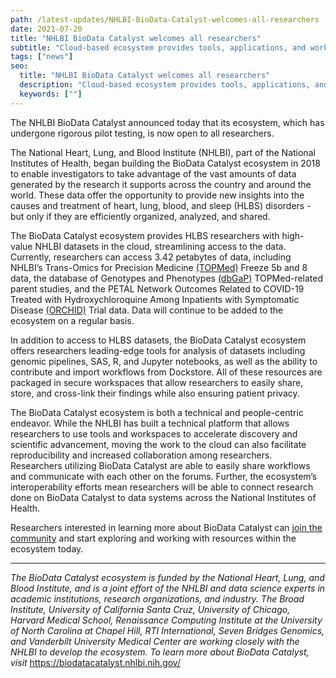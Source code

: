 ```yaml
---
path: /latest-updates/NHLBI-BioData-Catalyst-welcomes-all-researchers
date: 2021-07-20
title: "NHLBI BioData Catalyst welcomes all researchers"
subtitle: "Cloud-based ecosystem provides tools, applications, and workflows in secure workspaces for the heart, lung, blood, and sleep research community."
tags: ["news"]
seo:
  title: "NHLBI BioData Catalyst welcomes all researchers"
  description: "Cloud-based ecosystem provides tools, applications, and workflows in secure workspaces for the heart, lung, blood, and sleep research community. "
  keywords: [""]
---
```


The NHLBI BioData Catalyst announced today that its ecosystem, which has undergone rigorous pilot testing, is now open to all researchers.

The National Heart, Lung, and Blood Institute (NHLBI), part of the National Institutes of Health, began building the BioData Catalyst ecosystem in 2018 to enable investigators to take advantage of the vast amounts of data generated by the research it supports across the country and around the world. These data offer the opportunity to provide new insights into the causes and treatment of heart, lung, blood, and sleep (HLBS) disorders - but only if they are efficiently organized, analyzed, and shared.

The BioData Catalyst ecosystem provides HLBS researchers with high-value NHLBI datasets in the cloud, streamlining access to the data. Currently, researchers can access 3.42 petabytes of data, including NHLBI’s Trans-Omics for Precision Medicine [(TOPMed)](https://www.nhlbiwgs.org/) Freeze 5b and 8 data, the database of Genotypes and Phenotypes [(dbGaP)](https://www.ncbi.nlm.nih.gov/gap/) TOPMed-related parent studies, and the PETAL Network Outcomes Related to COVID-19 Treated with Hydroxychloroquine Among Inpatients with Symptomatic Disease [(ORCHID)](https://www.ncbi.nlm.nih.gov/projects/gap/cgi-bin/study.cgi?study_id=phs002299.v1.p1) Trial data. Data will continue to be added to the ecosystem on a regular basis.

In addition to access to HLBS datasets, the BioData Catalyst ecosystem offers researchers leading-edge tools for analysis of datasets including genomic pipelines, SAS, R, and Jupyter notebooks, as well as the ability to contribute and import workflows from Dockstore. All of these resources are packaged in secure workspaces that allow researchers to easily share, store, and cross-link their findings while also ensuring patient privacy.

The BioData Catalyst ecosystem is both a technical and people-centric endeavor. While the NHLBI has built a technical platform that allows researchers to use tools and workspaces to accelerate discovery and scientific advancement, moving the work to the cloud can also facilitate reproducibility and increased collaboration among researchers. Researchers utilizing BioData Catalyst are able to easily share workflows and communicate with each other on the forums. Further, the ecosystem’s interoperability efforts mean researchers will be able to connect research done on BioData Catalyst to data systems across the National Institutes of Health.

Researchers interested in learning more about BioData Catalyst can [join the community](http://biodatacatalyst.nhlbi.nih.gov/contact/ecosystem) and start exploring and working with resources within the ecosystem today.

---

_The BioData Catalyst ecosystem is funded by the National Heart, Lung, and Blood Institute, and is a joint effort of the NHLBI and data science experts in academic institutions, research organizations, and industry. The Broad Institute, University of California Santa Cruz, University of Chicago, Harvard Medical School, Renaissance Computing Institute at the University of North Carolina at Chapel Hill, RTI International, Seven Bridges Genomics, and Vanderbilt University Medical Center are working closely with the NHLBI to develop the ecosystem. To learn more about BioData Catalyst, visit_ https://biodatacatalyst.nhlbi.nih.gov/
